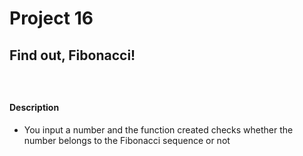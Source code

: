 # Project 16

## Find out, Fibonacci!

### </br>

#### Description

* You input a number and the function created checks whether the number belongs to the Fibonacci sequence or not
